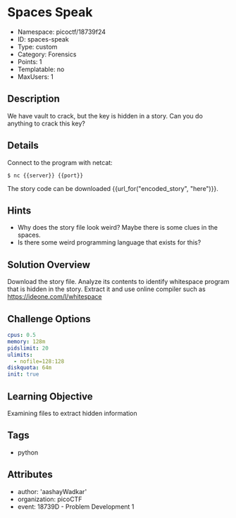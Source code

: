 # Spaces Speak

- Namespace: picoctf/18739f24
- ID: spaces-speak
- Type: custom
- Category: Forensics
- Points: 1
- Templatable: no
- MaxUsers: 1

## Description

We have vault to crack, but the key is hidden in a story. Can you do anything to crack this key?

## Details

Connect to the program with netcat:

`$ nc {{server}} {{port}}`

The story code can be downloaded {{url_for("encoded_story", "here")}}.

## Hints

- Why does the story file look weird? Maybe there is some clues in the spaces. 
- Is there some weird programming language that exists for this?

## Solution Overview

Download the story file. Analyze its contents to identify whitespace program that is hidden in the story. Extract it and use online compiler such as https://ideone.com/l/whitespace 

## Challenge Options

```yaml
cpus: 0.5
memory: 128m
pidslimit: 20
ulimits:
  - nofile=128:128
diskquota: 64m
init: true
```

## Learning Objective

Examining files to extract hidden information

## Tags

- python

## Attributes

- author: 'aashayWadkar'
- organization: picoCTF
- event: 18739D - Problem Development 1
